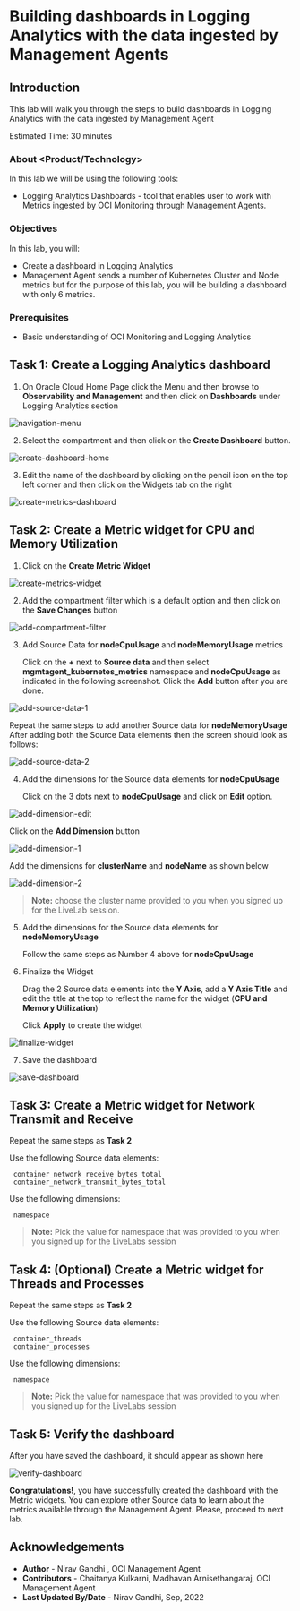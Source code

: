 # Building dashboards in Logging Analytics with the data ingested by Management Agents

## Introduction

This lab will walk you through the steps to build dashboards in Logging Analytics with the data ingested by Management Agent

Estimated Time: 30 minutes

### About <Product/Technology> 
In this lab we will be using the following tools:
* Logging Analytics Dashboards - tool that enables user to work with Metrics ingested by OCI Monitoring through Management Agents. 

### Objectives
In this lab, you will:
* Create a dashboard in Logging Analytics
* Management Agent sends a number of Kubernetes Cluster and Node metrics but for the purpose of this lab, you will be building a dashboard with only 6 metrics.

### Prerequisites

* Basic understanding of OCI Monitoring and Logging Analytics


## Task 1: Create a Logging Analytics dashboard 
  
1. On Oracle Cloud Home Page click the Menu and then browse to **Observability and Management** and then click on **Dashboards** under Logging Analytics section

  ![navigation-menu](images/onmmenu1.png)

2. Select the compartment and then click on the **Create Dashboard** button. 

  ![create-dashboard-home](images/createdashboardhome1.png)
  
3. Edit the name of the dashboard by clicking on the pencil icon on the top left corner and then click on the Widgets tab on the right

  ![create-metrics-dashboard](images/createmetricdashboard11.png)
 

## Task 2: Create a Metric widget for CPU and Memory Utilization

1. Click on the **Create Metric Widget**

  ![create-metrics-widget](images/createmetricwidget11.png)

2. Add the compartment filter which is a default option and then click on the **Save Changes** button

  ![add-compartment-filter](images/createmetricwidget21.png)
  
3. Add Source Data for **nodeCpuUsage** and **nodeMemoryUsage** metrics
   
   Click on the **+** next to **Source data** and then select **mgmtagent_kubernetes_metrics** namespace and **nodeCpuUsage** as indicated in the following screenshot.  Click the **Add** button after you are done.
  
  ![add-source-data-1](images/addsourcedata1.png)
  
   Repeat the same steps to add another Source data for **nodeMemoryUsage**
   After adding both the Source Data elements then the screen should look as follows:
   
  ![add-source-data-2](images/addsourcedata21.png)
  
4. Add the dimensions for the Source data elements for **nodeCpuUsage**
   
   Click on the 3 dots next to **nodeCpuUsage** and click on **Edit** option.
  
  ![add-dimension-edit](images/adddimension11.png)
  
   Click on the **Add Dimension** button
   
  ![add-dimension-1](images/adddimension21.png) 
  
   Add the dimensions for **clusterName** and **nodeName** as shown below

  ![add-dimension-2](images/adddimension31.png) 
  
  > **Note:** choose the cluster name provided to you when you signed up for the LiveLab session.

5. Add the dimensions for the Source data elements for **nodeMemoryUsage**
   
   Follow the same steps as Number 4 above for **nodeCpuUsage**
   
6. Finalize the Widget

   Drag the 2 Source data elements into the **Y Axis**, add a **Y Axis Title** and edit the title at the top to reflect the name for the widget (**CPU and Memory Utilization**)
   
   Click **Apply** to create the widget
   
  ![finalize-widget](images/finalizewidget1.png) 
  
7. Save the dashboard

  ![save-dashboard](images/savedashboard1.png) 
  
   
## Task 3: Create a Metric widget for Network Transmit and Receive
  
  Repeat the same steps as **Task 2**
  
  Use the following Source data elements:
     
     container_network_receive_bytes_total
     container_network_transmit_bytes_total

  Use the following dimensions:
     
     namespace
     
  > **Note:**  Pick the value for namespace that was provided to you when you signed up for the LiveLabs session
  
  
## Task 4: (Optional) Create a Metric widget for Threads and Processes
 
  Repeat the same steps as **Task 2**
  
  Use the following Source data elements:
     
     container_threads
     container_processes

  Use the following dimensions:
     
     namespace
     
  > **Note:**  Pick the value for namespace that was provided to you when you signed up for the LiveLabs session


## Task 5: Verify the dashboard

  After you have saved the dashboard, it should appear as shown here
  
  ![verify-dashboard](images/verifydashboard1.png) 
  


**Congratulations!**, you have successfully created the dashboard with the Metric widgets.  You can explore other Source data to learn about the metrics available through the Management Agent.  Please, proceed to next lab.

## Acknowledgements
* **Author** - Nirav Gandhi , OCI Management Agent
* **Contributors** -  Chaitanya Kulkarni, Madhavan Arnisethangaraj, OCI Management Agent
* **Last Updated By/Date** - Nirav Gandhi, Sep, 2022